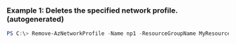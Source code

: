 ### Example 1: Deletes the specified network profile. (autogenerated)
```powershell
PS C:\> Remove-AzNetworkProfile -Name np1 -ResourceGroupName MyResourceGroup
```


